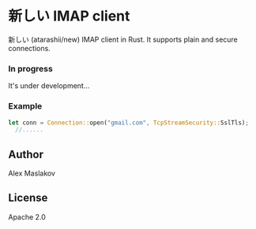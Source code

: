 新しい IMAP client
================================================

新しい (atarashii/new) IMAP client in Rust. It supports plain and secure connections.

### In progress
It's under development...


### Example
```rust
let conn = Connection::open("gmail.com", TcpStreamSecurity::SslTls);
  //......
```


## Author
Alex Maslakov

## License
Apache 2.0